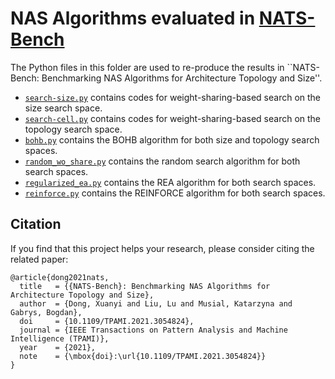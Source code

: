 # NAS Algorithms evaluated in [NATS-Bench](https://arxiv.org/abs/2009.00437)

The Python files in this folder are used to re-produce the results in ``NATS-Bench: Benchmarking NAS Algorithms for Architecture Topology and Size''.

- [`search-size.py`](https://github.com/D-X-Y/AutoDL-Projects/blob/main/exps/NATS-algos/search-size.py) contains codes for weight-sharing-based search on the size search space.
- [`search-cell.py`](https://github.com/D-X-Y/AutoDL-Projects/blob/main/exps/NATS-algos/search-cell.py) contains codes for weight-sharing-based search on the topology search space.
- [`bohb.py`](https://github.com/D-X-Y/AutoDL-Projects/blob/main/exps/NATS-algos/bohb.py) contains the BOHB algorithm for both size and topology search spaces.
- [`random_wo_share.py`](https://github.com/D-X-Y/AutoDL-Projects/blob/main/exps/NATS-algos/random_wo_share.py) contains the random search algorithm for both search spaces.
- [`regularized_ea.py`](https://github.com/D-X-Y/AutoDL-Projects/blob/main/exps/NATS-algos/regularized_ea.py) contains the REA algorithm for both search spaces.
- [`reinforce.py`](https://github.com/D-X-Y/AutoDL-Projects/blob/main/exps/NATS-algos/reinforce.py) contains the REINFORCE algorithm for both search spaces.

## Citation

If you find that this project helps your research, please consider citing the related paper:
```
@article{dong2021nats,
  title   = {{NATS-Bench}: Benchmarking NAS Algorithms for Architecture Topology and Size},
  author  = {Dong, Xuanyi and Liu, Lu and Musial, Katarzyna and Gabrys, Bogdan},
  doi     = {10.1109/TPAMI.2021.3054824},
  journal = {IEEE Transactions on Pattern Analysis and Machine Intelligence (TPAMI)},
  year    = {2021},
  note    = {\mbox{doi}:\url{10.1109/TPAMI.2021.3054824}}
}
```
